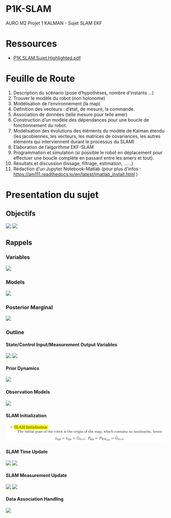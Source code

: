 # P1K-SLAM
AURO M2 Projet 1 KALMAN - Sujet SLAM EKF

# Ressources

- [P1K.SLAM.Sujet.Highlighted.pdf](https://raw.githubusercontent.com/TunnARK/P1K-SLAM/assets/P1K.SLAM.Sujet.Highlighted.pdf)

# Feuille de Route

1. Description du scénario (pose d’hypothèses, nombre d’instants …)
2. Trouver le modèle du robot (non holonome)
3. Modélisation de l’environnement (la map)
4. Définition des vecteurs : d’état, de mesure, la commande.
5. Association de données (telle mesure pour telle amer)
6. Construction d’un modèle des dépendances pour une boucle de
fonctionnement du robot.
7. Modélisation des évolutions des éléments du modèle de Kalman étendu
(les jacobiennes, les vecteurs, les matrices de covariances, les autres
éléments qui interviennent durant le processus du SLAM)
8. Elaboration de l’algorithme EKF-SLAM
9. Programmation et simulation (si possible le robot en déplacement pour
effectuer une boucle complète en passant entre les amers et tout).
10. Résultats et discussion (lissage, filtrage, estimation, ……)
11. Rédaction d’un Jupyter Notebook-Matlab (pour plus d’infos :
https://am111.readthedocs.io/en/latest/jmatlab_install.html )

# Presentation du sujet

## Objectifs

![](https://raw.githubusercontent.com/TunnARK/P1K-SLAM/assets/images/P1K.SLAM.SujetObjectifs.png)
![](https://raw.githubusercontent.com/TunnARK/P1K-SLAM/assets/images/P1K.SLAM.SujetProblemDef.png)

## Rappels

### Variables

![](https://raw.githubusercontent.com/TunnARK/P1K-SLAM/assets/images/P1K.SLAM.SujetRappelVariables.png)

### Models

![](https://raw.githubusercontent.com/TunnARK/P1K-SLAM/assets/images/P1K.SLAM.SujetRappelModels.png)

### Posterior Marginal

![](https://raw.githubusercontent.com/TunnARK/P1K-SLAM/assets/images/P1K.SLAM.SujetRappelPostMargin.png)

### Outline

#### State/Control Input/Measurement Output Variables

![](https://raw.githubusercontent.com/TunnARK/P1K-SLAM/assets/images/P1K.SLAM.SujetRappelStateVars.png)
![](https://raw.githubusercontent.com/TunnARK/P1K-SLAM/assets/images/P1K.SLAM.SujetRappelStateVars2.png)

#### Prior Dynamics

![](https://raw.githubusercontent.com/TunnARK/P1K-SLAM/assets/images/P1K.SLAM.SujetRappelPriorDynamics.png)

#### Observation Models

![](https://raw.githubusercontent.com/TunnARK/P1K-SLAM/assets/images/P1K.SLAM.SujetRappelObsModels.png)

#### SLAM Initialization

![](/assets/images/P1K.SLAM.SujetRappelInitialization.png)

#### SLAM Time Update

![](https://raw.githubusercontent.com/TunnARK/P1K-SLAM/assets/images/P1K.SLAM.SujetRappelTimeUpdate.png)
![](https://raw.githubusercontent.com/TunnARK/P1K-SLAM/assets/images/P1K.SLAM.SujetRappelTimeUpdate2.png)

#### SLAM Measurement Update

![](https://raw.githubusercontent.com/TunnARK/P1K-SLAM/assets/images/P1K.SLAM.SujetRappelMeasUpdate.png)
![](https://raw.githubusercontent.com/TunnARK/P1K-SLAM/assets/images/P1K.SLAM.SujetRappelMeasUpdate2.png)

#### Data Association Handling

![](https://raw.githubusercontent.com/TunnARK/P1K-SLAM/assets/images/P1K.SLAM.SujetRappelDataAssociation.png)

